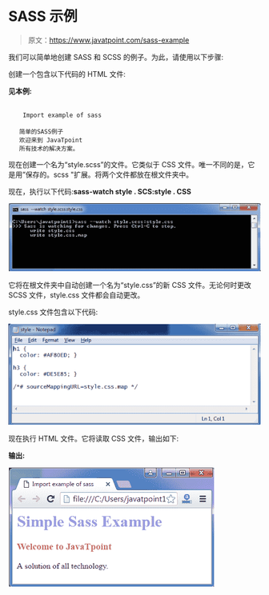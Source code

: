 # SASS 示例

> 原文：<https://www.javatpoint.com/sass-example>

我们可以简单地创建 SASS 和 SCSS 的例子。为此，请使用以下步骤:

创建一个包含以下代码的 HTML 文件:

**见本例:**

```

    Import example of sass

   简单的SASS例子
   欢迎来到 JavaTpoint
   所有技术的解决方案。

```

现在创建一个名为“style.scss”的文件。它类似于 CSS 文件。唯一不同的是，它是用”保存的。scss "扩展。将两个文件都放在根文件夹中。

现在，执行以下代码:**sass-watch style . SCS:style . CSS**

![SASS Instasll10](img/caf1df3c462f928b7912ad44cda3d9df.png)

它将在根文件夹中自动创建一个名为“style.css”的新 CSS 文件。无论何时更改 SCSS 文件，style.css 文件都会自动更改。

style.css 文件包含以下代码:

![SASS Instasll11](img/c29153ecdaacced5e39394ec8ec2eb24.png)

现在执行 HTML 文件。它将读取 CSS 文件，输出如下:

**输出:**

![SASS Instasll12](img/0bc0272b5a25dddb43af23714c610b3e.png)